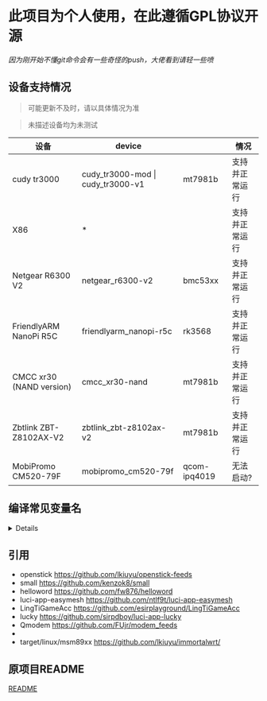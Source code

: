 # 此项目为个人使用，在此遵循GPL协议开源

*因为刚开始不懂git命令会有一些奇怪的push，大佬看到请轻一些喷*

## 设备支持情况
> 可能更新不及时，请以具体情况为准

> 未描述设备均为未测试

|    设备            |device                               |             | 情况               |
| ------------------| ------------------------------------|-------------| -------------------|
|cudy tr3000        | cudy_tr3000-mod \| cudy_tr3000-v1   |mt7981b      |支持并正常运行        |
|X86                | *                                   |             |支持并正常运行        |
|Netgear R6300 V2   | netgear_r6300-v2                    |bmc53xx      |支持并正常运行        |
|FriendlyARM NanoPi R5C| friendlyarm_nanopi-r5c           |rk3568       |支持并正常运行        |
|CMCC xr30 (NAND version)| cmcc_xr30-nand                 |mt7981b      |支持并正常运行        |
|Zbtlink ZBT-Z8102AX-V2| zbtlink_zbt-z8102ax-v2           |mt7981b      |支持并正常运行        |
|MobiPromo CM520-79F| mobipromo_cm520-79f                 |qcom-ipq4019 |无法启动?             |

## 编译常见变量名
<details>

> 防止自己忘了找不到

```make
#include/kernel.mk
ifneq (,$(findstring uml,$(BOARD)))
  LINUX_KARCH=um
else ifneq (,$(findstring $(ARCH) , aarch64 aarch64_be ))
  LINUX_KARCH := arm64
else ifneq (,$(findstring $(ARCH) , arceb ))
  LINUX_KARCH := arc
else ifneq (,$(findstring $(ARCH) , armeb ))
  LINUX_KARCH := arm
else ifneq (,$(findstring $(ARCH) , loongarch64 ))
  LINUX_KARCH := loongarch
else ifneq (,$(findstring $(ARCH) , mipsel mips64 mips64el ))
  LINUX_KARCH := mips
else ifneq (,$(findstring $(ARCH) , powerpc64 ))
  LINUX_KARCH := powerpc
else ifneq (,$(findstring $(ARCH) , riscv64 ))
  LINUX_KARCH := riscv
else ifneq (,$(findstring $(ARCH) , sh2 sh3 sh4 ))
  LINUX_KARCH := sh
else ifneq (,$(findstring $(ARCH) , i386 x86_64 ))
  LINUX_KARCH := x86
else
  LINUX_KARCH := $(ARCH)
endif
KERNEL_BUILD_DIR ?= $(BUILD_DIR)/linux-$(BOARD)_$(SUBTARGET)
LINUX_DIR ?= $(KERNEL_BUILD_DIR)/linux-$(LINUX_VERSION)

#include/image.mk
DTS_DIR:=$(LINUX_DIR)/arch/$(LINUX_KARCH)/boot/dts
KDIR=$(KERNEL_BUILD_DIR)

#include/target.mk
GENERIC_PLATFORM_DIR := $(TOPDIR)/target/linux/generic

#rules.mk
INCLUDE_DIR:=$(TOPDIR)/include
SCRIPT_DIR:=$(TOPDIR)/scripts
BUILD_DIR_BASE:=$(TOPDIR)/build_dir
  GCCV:=$(call qstrip,$(CONFIG_GCC_VERSION))
  LIBC:=$(call qstrip,$(CONFIG_LIBC))
  REAL_GNU_TARGET_NAME=$(OPTIMIZE_FOR_CPU)-openwrt-linux$(if $(TARGET_SUFFIX),-$(TARGET_SUFFIX))
  GNU_TARGET_NAME=$(OPTIMIZE_FOR_CPU)-openwrt-linux
  DIR_SUFFIX:=_$(LIBC)$(if $(CONFIG_arm),_eabi)
  BIN_DIR:=$(BIN_DIR)$(if $(CONFIG_USE_MUSL),,-$(LIBC))
  TARGET_DIR_NAME = target-$(ARCH)$(ARCH_SUFFIX)$(DIR_SUFFIX)$(if $(BUILD_SUFFIX),_$(BUILD_SUFFIX))
  TOOLCHAIN_DIR_NAME = toolchain-$(ARCH)$(ARCH_SUFFIX)_gcc-$(GCCV)$(DIR_SUFFIX)
BUILD_DIR_BASE:=$(TOPDIR)/build_dir
BUILD_DIR:=$(BUILD_DIR_BASE)/$(TARGET_DIR_NAME)

```
</details>

## 引用
* openstick https://github.com/lkiuyu/openstick-feeds
* small https://github.com/kenzok8/small
* helloword https://github.com/fw876/helloword  
* luci-app-easymesh https://github.com/ntlf9t/luci-app-easymesh
* LingTiGameAcc https://github.com/esirplayground/LingTiGameAcc
* lucky https://github.com/sirpdboy/luci-app-lucky
* Qmodem https://github.com/FUjr/modem_feeds
*
* target/linux/msm89xx https://github.com/lkiuyu/immortalwrt/

## 原项目README

[README](README.im.md)
